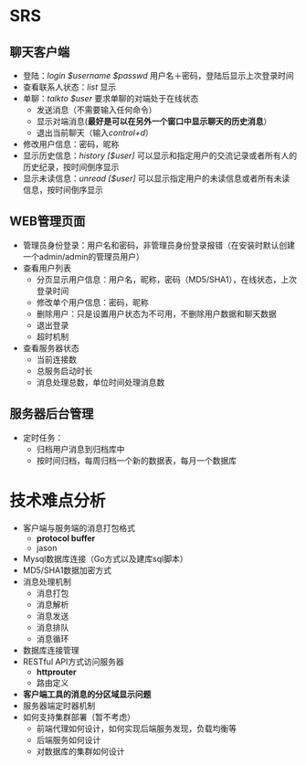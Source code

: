 # SRS

## 聊天客户端
- 登陆：*login $username $passwd* 用户名＋密码，登陆后显示上次登录时间
- 查看联系人状态：*list* 显示
- 单聊：*talkto $user* 要求单聊的对端处于在线状态
	- 发送消息（不需要输入任何命令） 
	- 显示对端消息(**最好是可以在另外一个窗口中显示聊天的历史消息**）
	- 退出当前聊天（输入*control+d*）
- 修改用户信息：密码，昵称
- 显示历史信息：*history [$user]* 可以显示和指定用户的交流记录或者所有人的历史纪录，按时间倒序显示
- 显示未读信息：*unread [$user]* 可以显示指定用户的未读信息或者所有未读信息，按时间倒序显示

## WEB管理页面
- 管理员身份登录：用户名和密码，非管理员身份登录报错（在安装时默认创建一个admin/admin的管理员用户）
- 查看用户列表
	- 分页显示用户信息：用户名，昵称，密码（MD5/SHA1），在线状态，上次登录时间
	- 修改单个用户信息：密码，昵称
	- 删除用户：只是设置用户状态为不可用，不删除用户数据和聊天数据
	- 退出登录
	- 超时机制
- 查看服务器状态
	- 当前连接数
	- 总服务启动时长
	- 消息处理总数，单位时间处理消息数


## 服务器后台管理
- 定时任务：
	- 归档用户消息到归档库中
	- 按时间归档，每周归档一个新的数据表，每月一个数据库

# 技术难点分析
- 客户端与服务端的消息打包格式
	- **protocol buffer**
	- jason
- Mysql数据库连接（Go方式以及建库sql脚本）
- MD5/SHA1数据加密方式
- 消息处理机制
	- 消息打包
	- 消息解析
	- 消息发送
	- 消息排队
	- 消息循环
- 数据库连接管理
- RESTful API方式访问服务器
	- **httprouter**
	- 路由定义
- **客户端工具的消息的分区域显示问题**
- 服务器端定时器机制
- 如何支持集群部署（暂不考虑）
	- 前端代理如何设计，如何实现后端服务发现，负载均衡等
	- 后端服务如何设计
	- 对数据库的集群如何设计 

